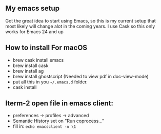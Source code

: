## My emacs setup

Got the great idea to start using Emacs, so this is my current setup that most likely will change alot in the coming years.
I use Cask so this only works for Emacs 24 and up

## How to install For macOS

- brew cask install emacs
- brew install cask
- brew install ag
- brew install ghostscript (Needed to view pdf in doc-view-mode)
- put all this in you `~/.emacs.d` folder.
- cask install

## Iterm-2 open file in emacs client:
- preferences -> profiles -> advanced
- Semantic History set on "Run coprocess..."
- fill in: `echo emacsclient -n \1`

